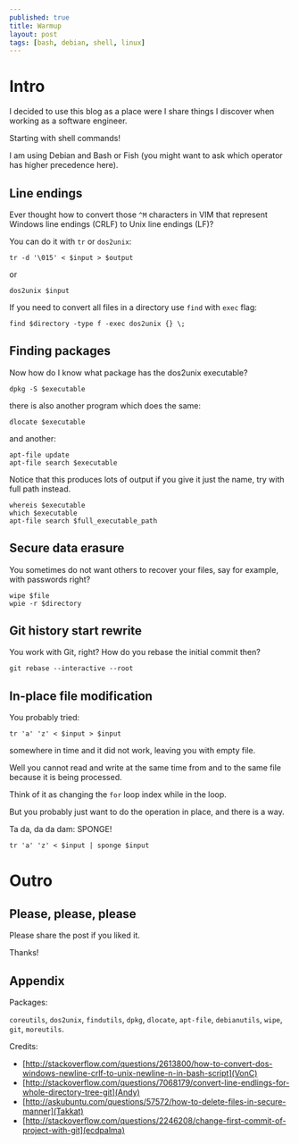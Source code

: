 ```yaml
---
published: true
title: Warmup
layout: post
tags: [bash, debian, shell, linux]
---
```

# Intro

I decided to use this blog as a place were I share things I discover when working as a software engineer.

Starting with shell commands!

I am using Debian and Bash or Fish (you might want to ask which operator has higher precedence here).

## Line endings

Ever thought how to convert those `^M` characters in VIM that represent Windows line endings (CRLF) to Unix line endings (LF)?

You can do it with `tr` or `dos2unix`:

```
tr -d '\015' < $input > $output
```

or

```
dos2unix $input
```

If you need to convert all files in a directory use `find` with `exec` flag:

```
find $directory -type f -exec dos2unix {} \;
```

## Finding packages

Now how do I know what package has the dos2unix executable?

```
dpkg -S $executable
```

there is also another program which does the same:

```
dlocate $executable
```

and another:

~~~
apt-file update
apt-file search $executable
~~~

Notice that this produces lots of output if you give it just the name, try with full path instead.

~~~
whereis $executable
which $executable
apt-file search $full_executable_path
~~~

## Secure data erasure

You sometimes do not want others to recover your files, say for example, with passwords right?

~~~
wipe $file
wpie -r $directory
~~~

## Git history start rewrite

You work with Git, right? How do you rebase the initial commit then?

```
git rebase --interactive --root
```

## In-place file modification

You probably tried:

```
tr 'a' 'z' < $input > $input
```

somewhere in time and it did not work, leaving you with empty file.

Well you cannot read and write at the same time from and to the same file because it is being processed.

Think of it as changing the `for` loop index while in the loop.

But you probably just want to do the operation in place, and there is a way.

Ta da, da da dam: SPONGE!

```
tr 'a' 'z' < $input | sponge $input
```

# Outro

## Please, please, please

Please share the post if you liked it.

Thanks!


## Appendix

Packages:

`coreutils`, `dos2unix`, `findutils`, `dpkg`, `dlocate`, `apt-file`, `debianutils`, `wipe`, `git`, `moreutils`.

Credits:

* [http://stackoverflow.com/questions/2613800/how-to-convert-dos-windows-newline-crlf-to-unix-newline-n-in-bash-script](VonC)
* [http://stackoverflow.com/questions/7068179/convert-line-endlings-for-whole-directory-tree-git](Andy)
* [http://askubuntu.com/questions/57572/how-to-delete-files-in-secure-manner](Takkat)
* [http://stackoverflow.com/questions/2246208/change-first-commit-of-project-with-git](ecdpalma)
